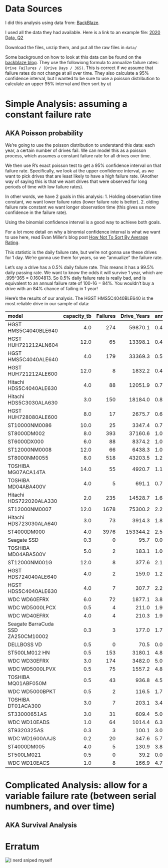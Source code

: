 Data Sources
============

I did this analysis using data from:
[BackBlaze](https://www.backblaze.com/b2/hard-drive-test-data.html#downloading-the-raw-hard-drive-test-data).

I used all the data they had available. Here is a link to an example
file: [2020 Data,
Q2](https://f001.backblazeb2.com/file/Backblaze-Hard-Drive-Data/data_Q2_2020.zip)

Download the files, unzip them, and put all the raw files in `data/`

Some background on how to look at this data can be found on the
[backblaze
blog](https://www.backblaze.com/blog/backblaze-hard-drive-stats-q1-2020/).
They use the followiong formula to annualize failure rates:
`Drive Failures / (Drive Days / 365)`. This is correct if we assume that
failure rates do not change at all over time. They also calculate a 95%
confidence interval, but I wanted to be sure to use a poisson
distribution to calculate an upper 95% interval and then sort by ut

Simple Analysis: assuming a constant failure rate
=================================================

AKA Poisson probability
-----------------------

We’re going to use the poisson distribution to understand this data:
each year, a certain number of drives fail. We can model this as a
poisson process, which assumes a constant failure rate for all drives
over time.

We then use R’s exact poisson test to get a 95% confidence interval on
that failure rate. Specifically, we look at the upper confidence
interval, as we want to pick drives that are least likely to have a high
failure rate. (Another way of saying this is that we want drives that
were observed for long periods of time with low failure rates).

In other words, we have 2 goals in this analysis: 1. Holding observation
time constant, we want lower failure rates (lower failure rate is
better). 2. olding failure rate constant we want longer observation time
(this gives us more confidence in the failure rate).

Using the binomial confidence interval is a good way to achieve both
goals.

For a lot more detail on why a binomial confidence interval is what we
want to use here, read Evan Miller’s blog post [How Not To Sort By
Average
Rating](https://www.evanmiller.org/how-not-to-sort-by-average-rating.html).

This statistic is the daily failure rate, but we’re not gonna use these
drives for 1 day. We’re gonna use them for years, so we “annualize” the
failure rate.

Let’s say a drive has a 0.5% daily failure rate. This means it has a
99.5% daily passing rate. We want to know the odds it will survive 1
year, which are .995^365 = 0.1604813. So 0.5% daily failure rate is
really bad, and is equivalent to an annual failure rate of 100-16 = 84%.
You wouldn’t buy a drive with an 84% chance of failing in 1 year!

Here’s the results of our analysis. The HGST HMS5C4040BLE640 is the most
reliable drive in our sample of data:

<table>
<thead>
<tr class="header">
<th style="text-align: left;">model</th>
<th style="text-align: right;">capacity_tb</th>
<th style="text-align: right;">Failures</th>
<th style="text-align: right;">Drive_Years</th>
<th style="text-align: left;">annual_drive_fail_rate</th>
<th style="text-align: left;">ci_95</th>
</tr>
</thead>
<tbody>
<tr class="odd">
<td style="text-align: left;">HGST HMS5C4040BLE640</td>
<td style="text-align: right;">4.0</td>
<td style="text-align: right;">274</td>
<td style="text-align: right;">59870.1</td>
<td style="text-align: left;">0.46%</td>
<td style="text-align: left;">0.52%</td>
</tr>
<tr class="even">
<td style="text-align: left;">HGST HUH721212ALN604</td>
<td style="text-align: right;">12.0</td>
<td style="text-align: right;">65</td>
<td style="text-align: right;">13398.1</td>
<td style="text-align: left;">0.49%</td>
<td style="text-align: left;">0.62%</td>
</tr>
<tr class="odd">
<td style="text-align: left;">HGST HMS5C4040ALE640</td>
<td style="text-align: right;">4.0</td>
<td style="text-align: right;">179</td>
<td style="text-align: right;">33369.3</td>
<td style="text-align: left;">0.54%</td>
<td style="text-align: left;">0.62%</td>
</tr>
<tr class="even">
<td style="text-align: left;">HGST HUH721212ALE600</td>
<td style="text-align: right;">12.0</td>
<td style="text-align: right;">8</td>
<td style="text-align: right;">1832.2</td>
<td style="text-align: left;">0.44%</td>
<td style="text-align: left;">0.86%</td>
</tr>
<tr class="odd">
<td style="text-align: left;">Hitachi HDS5C4040ALE630</td>
<td style="text-align: right;">4.0</td>
<td style="text-align: right;">88</td>
<td style="text-align: right;">12051.9</td>
<td style="text-align: left;">0.73%</td>
<td style="text-align: left;">0.90%</td>
</tr>
<tr class="even">
<td style="text-align: left;">Hitachi HDS5C3030ALA630</td>
<td style="text-align: right;">3.0</td>
<td style="text-align: right;">150</td>
<td style="text-align: right;">18184.0</td>
<td style="text-align: left;">0.82%</td>
<td style="text-align: left;">0.97%</td>
</tr>
<tr class="odd">
<td style="text-align: left;">HGST HUH728080ALE600</td>
<td style="text-align: right;">8.0</td>
<td style="text-align: right;">17</td>
<td style="text-align: right;">2675.7</td>
<td style="text-align: left;">0.64%</td>
<td style="text-align: left;">1.02%</td>
</tr>
<tr class="even">
<td style="text-align: left;">ST10000NM0086</td>
<td style="text-align: right;">10.0</td>
<td style="text-align: right;">25</td>
<td style="text-align: right;">3347.4</td>
<td style="text-align: left;">0.75%</td>
<td style="text-align: left;">1.10%</td>
</tr>
<tr class="odd">
<td style="text-align: left;">ST8000DM002</td>
<td style="text-align: right;">8.0</td>
<td style="text-align: right;">393</td>
<td style="text-align: right;">37160.6</td>
<td style="text-align: left;">1.06%</td>
<td style="text-align: left;">1.17%</td>
</tr>
<tr class="even">
<td style="text-align: left;">ST6000DX000</td>
<td style="text-align: right;">6.0</td>
<td style="text-align: right;">88</td>
<td style="text-align: right;">8374.2</td>
<td style="text-align: left;">1.05%</td>
<td style="text-align: left;">1.29%</td>
</tr>
<tr class="odd">
<td style="text-align: left;">ST12000NM0008</td>
<td style="text-align: right;">12.0</td>
<td style="text-align: right;">66</td>
<td style="text-align: right;">6438.3</td>
<td style="text-align: left;">1.03%</td>
<td style="text-align: left;">1.30%</td>
</tr>
<tr class="even">
<td style="text-align: left;">ST8000NM0055</td>
<td style="text-align: right;">8.0</td>
<td style="text-align: right;">518</td>
<td style="text-align: right;">43203.5</td>
<td style="text-align: left;">1.20%</td>
<td style="text-align: left;">1.31%</td>
</tr>
<tr class="odd">
<td style="text-align: left;">TOSHIBA MG07ACA14TA</td>
<td style="text-align: right;">14.0</td>
<td style="text-align: right;">55</td>
<td style="text-align: right;">4920.7</td>
<td style="text-align: left;">1.12%</td>
<td style="text-align: left;">1.45%</td>
</tr>
<tr class="even">
<td style="text-align: left;">TOSHIBA MD04ABA400V</td>
<td style="text-align: right;">4.0</td>
<td style="text-align: right;">5</td>
<td style="text-align: right;">691.1</td>
<td style="text-align: left;">0.72%</td>
<td style="text-align: left;">1.69%</td>
</tr>
<tr class="odd">
<td style="text-align: left;">Hitachi HDS722020ALA330</td>
<td style="text-align: right;">2.0</td>
<td style="text-align: right;">235</td>
<td style="text-align: right;">14528.7</td>
<td style="text-align: left;">1.62%</td>
<td style="text-align: left;">1.84%</td>
</tr>
<tr class="even">
<td style="text-align: left;">ST12000NM0007</td>
<td style="text-align: right;">12.0</td>
<td style="text-align: right;">1678</td>
<td style="text-align: right;">75300.2</td>
<td style="text-align: left;">2.23%</td>
<td style="text-align: left;">2.34%</td>
</tr>
<tr class="odd">
<td style="text-align: left;">Hitachi HDS723030ALA640</td>
<td style="text-align: right;">3.0</td>
<td style="text-align: right;">73</td>
<td style="text-align: right;">3914.3</td>
<td style="text-align: left;">1.86%</td>
<td style="text-align: left;">2.34%</td>
</tr>
<tr class="even">
<td style="text-align: left;">ST4000DM000</td>
<td style="text-align: right;">4.0</td>
<td style="text-align: right;">3976</td>
<td style="text-align: right;">153344.2</td>
<td style="text-align: left;">2.59%</td>
<td style="text-align: left;">2.67%</td>
</tr>
<tr class="odd">
<td style="text-align: left;">Seagate SSD</td>
<td style="text-align: right;">0.3</td>
<td style="text-align: right;">0</td>
<td style="text-align: right;">95.7</td>
<td style="text-align: left;">0.00%</td>
<td style="text-align: left;">3.85%</td>
</tr>
<tr class="even">
<td style="text-align: left;">TOSHIBA MD04ABA500V</td>
<td style="text-align: right;">5.0</td>
<td style="text-align: right;">2</td>
<td style="text-align: right;">183.1</td>
<td style="text-align: left;">1.09%</td>
<td style="text-align: left;">3.95%</td>
</tr>
<tr class="odd">
<td style="text-align: left;">ST12000NM001G</td>
<td style="text-align: right;">12.0</td>
<td style="text-align: right;">8</td>
<td style="text-align: right;">377.6</td>
<td style="text-align: left;">2.12%</td>
<td style="text-align: left;">4.17%</td>
</tr>
<tr class="even">
<td style="text-align: left;">HGST HDS724040ALE640</td>
<td style="text-align: right;">4.0</td>
<td style="text-align: right;">2</td>
<td style="text-align: right;">159.0</td>
<td style="text-align: left;">1.26%</td>
<td style="text-align: left;">4.54%</td>
</tr>
<tr class="odd">
<td style="text-align: left;">HGST HDS5C4040ALE630</td>
<td style="text-align: right;">4.0</td>
<td style="text-align: right;">7</td>
<td style="text-align: right;">307.7</td>
<td style="text-align: left;">2.27%</td>
<td style="text-align: left;">4.69%</td>
</tr>
<tr class="even">
<td style="text-align: left;">WDC WD60EFRX</td>
<td style="text-align: right;">6.0</td>
<td style="text-align: right;">72</td>
<td style="text-align: right;">1877.1</td>
<td style="text-align: left;">3.84%</td>
<td style="text-align: left;">4.83%</td>
</tr>
<tr class="odd">
<td style="text-align: left;">WDC WD5000LPCX</td>
<td style="text-align: right;">0.5</td>
<td style="text-align: right;">4</td>
<td style="text-align: right;">211.0</td>
<td style="text-align: left;">1.90%</td>
<td style="text-align: left;">4.85%</td>
</tr>
<tr class="even">
<td style="text-align: left;">WDC WD40EFRX</td>
<td style="text-align: right;">4.0</td>
<td style="text-align: right;">4</td>
<td style="text-align: right;">210.3</td>
<td style="text-align: left;">1.90%</td>
<td style="text-align: left;">4.87%</td>
</tr>
<tr class="odd">
<td style="text-align: left;">Seagate BarraCuda SSD ZA250CM10002</td>
<td style="text-align: right;">0.3</td>
<td style="text-align: right;">3</td>
<td style="text-align: right;">177.0</td>
<td style="text-align: left;">1.70%</td>
<td style="text-align: left;">4.95%</td>
</tr>
<tr class="even">
<td style="text-align: left;">DELLBOSS VD</td>
<td style="text-align: right;">0.5</td>
<td style="text-align: right;">0</td>
<td style="text-align: right;">70.5</td>
<td style="text-align: left;">0.00%</td>
<td style="text-align: left;">5.23%</td>
</tr>
<tr class="odd">
<td style="text-align: left;">ST500LM012 HN</td>
<td style="text-align: right;">0.5</td>
<td style="text-align: right;">153</td>
<td style="text-align: right;">3180.1</td>
<td style="text-align: left;">4.81%</td>
<td style="text-align: left;">5.64%</td>
</tr>
<tr class="even">
<td style="text-align: left;">WDC WD30EFRX</td>
<td style="text-align: right;">3.0</td>
<td style="text-align: right;">174</td>
<td style="text-align: right;">3482.0</td>
<td style="text-align: left;">5.00%</td>
<td style="text-align: left;">5.80%</td>
</tr>
<tr class="odd">
<td style="text-align: left;">WDC WD5000LPVX</td>
<td style="text-align: right;">0.5</td>
<td style="text-align: right;">75</td>
<td style="text-align: right;">1557.2</td>
<td style="text-align: left;">4.82%</td>
<td style="text-align: left;">6.04%</td>
</tr>
<tr class="even">
<td style="text-align: left;">TOSHIBA MQ01ABF050M</td>
<td style="text-align: right;">0.5</td>
<td style="text-align: right;">43</td>
<td style="text-align: right;">936.8</td>
<td style="text-align: left;">4.59%</td>
<td style="text-align: left;">6.18%</td>
</tr>
<tr class="odd">
<td style="text-align: left;">WDC WD5000BPKT</td>
<td style="text-align: right;">0.5</td>
<td style="text-align: right;">2</td>
<td style="text-align: right;">116.5</td>
<td style="text-align: left;">1.72%</td>
<td style="text-align: left;">6.20%</td>
</tr>
<tr class="even">
<td style="text-align: left;">TOSHIBA DT01ACA300</td>
<td style="text-align: right;">3.0</td>
<td style="text-align: right;">7</td>
<td style="text-align: right;">203.1</td>
<td style="text-align: left;">3.45%</td>
<td style="text-align: left;">7.10%</td>
</tr>
<tr class="odd">
<td style="text-align: left;">ST33000651AS</td>
<td style="text-align: right;">3.0</td>
<td style="text-align: right;">31</td>
<td style="text-align: right;">609.4</td>
<td style="text-align: left;">5.09%</td>
<td style="text-align: left;">7.22%</td>
</tr>
<tr class="even">
<td style="text-align: left;">WDC WD10EADS</td>
<td style="text-align: right;">1.0</td>
<td style="text-align: right;">64</td>
<td style="text-align: right;">1014.4</td>
<td style="text-align: left;">6.31%</td>
<td style="text-align: left;">8.06%</td>
</tr>
<tr class="odd">
<td style="text-align: left;">ST9320325AS</td>
<td style="text-align: right;">0.3</td>
<td style="text-align: right;">3</td>
<td style="text-align: right;">100.1</td>
<td style="text-align: left;">3.00%</td>
<td style="text-align: left;">8.76%</td>
</tr>
<tr class="even">
<td style="text-align: left;">WDC WD1600AAJS</td>
<td style="text-align: right;">0.2</td>
<td style="text-align: right;">20</td>
<td style="text-align: right;">347.6</td>
<td style="text-align: left;">5.75%</td>
<td style="text-align: left;">8.89%</td>
</tr>
<tr class="odd">
<td style="text-align: left;">ST4000DM005</td>
<td style="text-align: right;">4.0</td>
<td style="text-align: right;">5</td>
<td style="text-align: right;">130.9</td>
<td style="text-align: left;">3.82%</td>
<td style="text-align: left;">8.92%</td>
</tr>
<tr class="even">
<td style="text-align: left;">ST500LM021</td>
<td style="text-align: right;">0.5</td>
<td style="text-align: right;">0</td>
<td style="text-align: right;">39.2</td>
<td style="text-align: left;">0.00%</td>
<td style="text-align: left;">9.42%</td>
</tr>
<tr class="odd">
<td style="text-align: left;">WDC WD10EACS</td>
<td style="text-align: right;">1.0</td>
<td style="text-align: right;">8</td>
<td style="text-align: right;">166.9</td>
<td style="text-align: left;">4.79%</td>
<td style="text-align: left;">9.45%</td>
</tr>
</tbody>
</table>

Complicated Analysis: allow for a variable failure rate (between serial numbners, and over time)
================================================================================================

AKA Survival Analysis
---------------------

Erratum
=======

![I nerd sniped myself](https://imgs.xkcd.com/comics/nerd_sniping.png)
